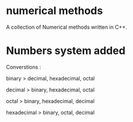 # numerical methods
A collection of Numerical methods written in C++.

# Numbers system added 
Converstions : 

binary > decimal, hexadecimal, octal 

decimal > binary, hexadecimal, octal

octal > binary, hexadecimal, decimal

hexadecimal > binary, octal, decimal
